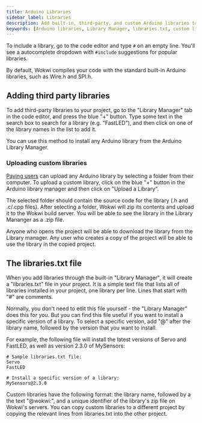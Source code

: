 ```yaml
---
title: Arduino Libraries
sidebar_label: Libraries
description: Add built-in, third-party, and custom Arduino libraries to your Wokwi projects using the Library Manager and the libraries.txt file.
keywords: [Arduino libraries, Library Manager, libraries.txt, custom libraries, upload library, Arduino Library Manager, Arduino includes]
---
```


To include a library, go to the code editor and type `#` on an empty line. You'll see a autocomplete dropdown with `#include` suggestions for popular libraries.

By default, Wokwi compiles your code with the standard built-in Arduino libraries, such as Wire.h and SPI.h.

## Adding third party libraries

To add third-party libraries to your project, go to the "Library Manager" tab in the code editor, and press the blue "+" button. Type some text in the search box to search for a library (e.g. "FastLED"), and then click on one of the library names in the list to add it.

You can use this method to install any Arduino library from the Arduino Library Manager. 

### Uploading custom libraries

[Paying users](https://wokwi.com/pricing?refs=docs_libman) can upload any Arduino library by selecting a folder from their computer. To upload a custom library, click on the blue "+" button in the Arduino library manager and then click on "Upload a Library".

The selected folder should contain the source code for the library (.h and .c/.cpp files). After selecting a folder, Wokwi will zip its contents and upload it to the Wokwi build server. You will be able to see the library in the Library Mananger as a .zip file.

Anyone who opens the project will be able to download the library from the Library manager. Any user who creates a copy of the project will be able to use the library in the copied project.

## The libraries.txt file

When you add libraries through the built-in "Library Manager", it will create a "libraries.txt" file in your project. It is a simple text file that lists all of libraries installed in your project, one library per line. Lines that start with "#" are comments.

Normally, you don't need to edit this file yourself - the "Library Manager" does this for you. But you can find this file useful if you want to install a specific version of a library. To select a specific version, add "@" after the library name, followed by the version that you want to install.

For example, the following file will install the latest versions of Servo and FastLED, as well as version 2.3.0 of MySensors:

```
# Sample libraries.txt file:
Servo
FastLED

# Install a specific version of a library:
MySensors@2.3.0
```

Custom libraries have the following format: the library name, followed by a the text "@wokwi:", and a unique identifier of the library's zip file on Wokwi's servers. You can copy custom libraries to a different project by copying the relevant lines from libraries.txt into the other project.
